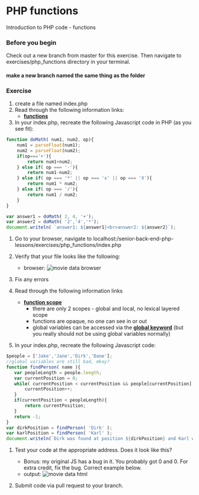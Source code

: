# PHP functions

Introduction to PHP code - functions

### Before you begin

Check out a new branch from master for this exercise.  Then navigate to exercises/php_functions directory in your terminal.
#### make a new branch named the same thing as the folder

### Exercise

1. create a file named index.php
1. Read through the following information links:
	* [**functions**](https://www.php.net/manual/en/functions.user-defined.php)
1. In your index.php, recreate the following Javascript code in PHP (as you see fit):
```javascript
function doMath( num1, num2, op){
    num1 = parseFloat(num1);
    num2 = parseFloat(num2);
    if(op==='+'){
        return num1+num2;
    } else if( op === '-'){
        return num1-num2;
    } else if( op === '*' || op === 'x' || op === 'X'){
        return num1 * num2;
    } else if( op === '/'){
        return num1 / num2;
    }
}

var answer1 = doMath( 2, 4, '+');
var answer2 = doMath( '2','4','*');
document.writeln( `answer1: ${answer1}<br>answer2: ${answer2}`);
```
1. Go to your browser, navigate to localhost:/senior-back-end-php-lessons/exercises/php_functions/index.php
1. Verify that your file looks like the following: 
    * browser: ![movie data browser](../../demoassets/functions_1.png)
1. Fix any errors
1. Read through the following information links
    * [**function scope**](https://www.php.net/manual/en/language.variables.scope.php)
        * there are only 2 scopes - global and local, no lexical layered scope
        * functions are opaque, no one can see in or out
        * global variables can be accessed via the [**global keyword**](https://www.php.net/manual/en/language.variables.scope.php#language.variables.scope.global) (but you really should not be using global variables normally)

1. In your index.php, recreate the following Javascript code:
 ```javascript
$people = ['Jake','Jane','Dirk','Dane'];
//global variables are still bad, mkay?
function findPerson( name ){
    var peopleLength = people.length;
    var currentPosition = 0;
    while( currentPosition < currentPosition && people[currentPosition]!==name){
        currentPosition++;
    }
    if(currentPosition < peopleLength){
        return currentPosition;
    }
    return -1;
}
var dirkPosition = findPerson( 'Dirk' );
var karlPosition = findPerson( 'Karl' );
document.writeln(`Dirk was found at position ${dirkPosition} and Karl was found at position ${karlPosition});
```
1. Test your code at the appropriate address.  Does it look like this?
    * Bonus: my original JS has a bug in it.  You probably got 0 and 0.  For extra credit, fix the bug.  Correct example below.
    * output: ![movie data html](../../demoassets/functions_2.png)
    
1. Submit code via pull request to your branch.





